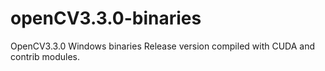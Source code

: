 # openCV3.3.0-binaries
OpenCV3.3.0 Windows binaries Release version compiled with CUDA and contrib modules.
